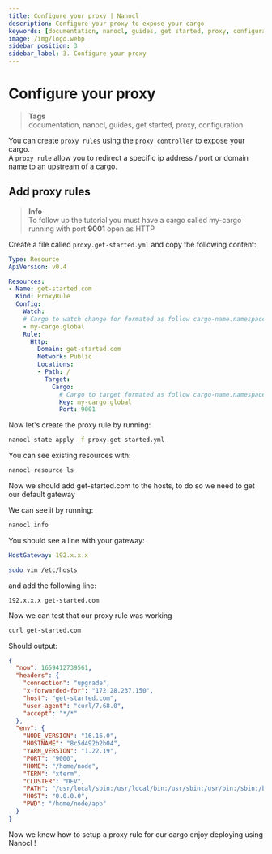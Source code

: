 ```yaml
---
title: Configure your proxy | Nanocl
description: Configure your proxy to expose your cargo
keywords: [documentation, nanocl, guides, get started, proxy, configuration]
image: /img/logo.webp
sidebar_position: 3
sidebar_label: 3. Configure your proxy
---
```


# Configure your proxy

> **Tags** <br />
> documentation, nanocl, guides, get started, proxy, configuration

You can create `proxy rules` using the `proxy controller` to expose your cargo. <br/>
A `proxy rule` allow you to redirect a specific ip address / port or domain name to an upstream of a cargo.


## Add proxy rules

> **Info** <br />
> To follow up the tutorial you must have a cargo called my-cargo running with port **9001** open as HTTP

Create a file called `proxy.get-started.yml` and copy the following content:

```yml
Type: Resource
ApiVersion: v0.4

Resources:
- Name: get-started.com
  Kind: ProxyRule
  Config:
    Watch:
    # Cargo to watch change for formated as follow cargo-name.namespace_name
    - my-cargo.global
    Rule:
      Http:
        Domain: get-started.com
        Network: Public
        Locations:
        - Path: /
          Target:
            Cargo:
              # Cargo to target formated as follow cargo-name.namespace_name
              Key: my-cargo.global
              Port: 9001
```

Now let's create the proxy rule by running:

```sh
nanocl state apply -f proxy.get-started.yml
```

You can see existing resources with:

```sh
nanocl resource ls
```

Now we should add get-started.com to the hosts, to do so we need to get our default gateway

We can see it by running:

```sh
nanocl info
```

You should see a line with your gateway:

```yml
HostGateway: 192.x.x.x
```

```sh
sudo vim /etc/hosts
```

and add the following line:
```console
192.x.x.x get-started.com
```

Now we can test that our proxy rule was working

```sh
curl get-started.com
```

Should output:

```json
{
  "now": 1659412739561,
  "headers": {
    "connection": "upgrade",
    "x-forwarded-for": "172.28.237.150",
    "host": "get-started.com",
    "user-agent": "curl/7.68.0",
    "accept": "*/*"
  },
  "env": {
    "NODE_VERSION": "16.16.0",
    "HOSTNAME": "8c5d492b2b04",
    "YARN_VERSION": "1.22.19",
    "PORT": "9000",
    "HOME": "/home/node",
    "TERM": "xterm",
    "CLUSTER": "DEV",
    "PATH": "/usr/local/sbin:/usr/local/bin:/usr/sbin:/usr/bin:/sbin:/bin",
    "HOST": "0.0.0.0",
    "PWD": "/home/node/app"
  }
}
```

Now we know how to setup a proxy rule for our cargo enjoy deploying using Nanocl !

